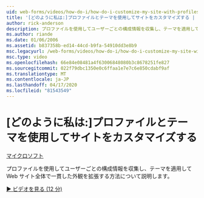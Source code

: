 ```yaml
---
uid: web-forms/videos/how-do-i/how-do-i-customize-my-site-with-profiles-and-themes
title: '[どのように私は:]プロファイルとテーマを使用してサイトをカスタマイズする | Microsoft Docs'
author: rick-anderson
description: プロファイルを使用してユーザーごとの構成情報を収集し、テーマを適用して Web サイト全体で一貫した外観を拡張する方法について説明します。
ms.author: riande
ms.date: 01/06/2006
ms.assetid: b837358b-ed14-44cd-b9fa-54910dd3e8b9
msc.legacyurl: /web-forms/videos/how-do-i/how-do-i-customize-my-site-with-profiles-and-themes
msc.type: video
ms.openlocfilehash: 66e84e08481a4f63006848080b3c8678251fe827
ms.sourcegitcommit: 022f79dbc1350e0c6ffaa1e7e7c6e850cdabf9af
ms.translationtype: MT
ms.contentlocale: ja-JP
ms.lasthandoff: 04/17/2020
ms.locfileid: "81543549"
---
```

# <a name="how-do-i-customize-my-site-with-profiles-and-themes"></a>[どのように私は:]プロファイルとテーマを使用してサイトをカスタマイズする

[マイクロソフト](https://github.com/microsoft)

プロファイルを使用してユーザーごとの構成情報を収集し、テーマを適用して Web サイト全体で一貫した外観を拡張する方法について説明します。

[&#9654; ビデオを見る (12 分)](https://channel9.msdn.com/Blogs/ASP-NET-Site-Videos/how-do-i-customize-my-site-with-profiles-and-themes)
